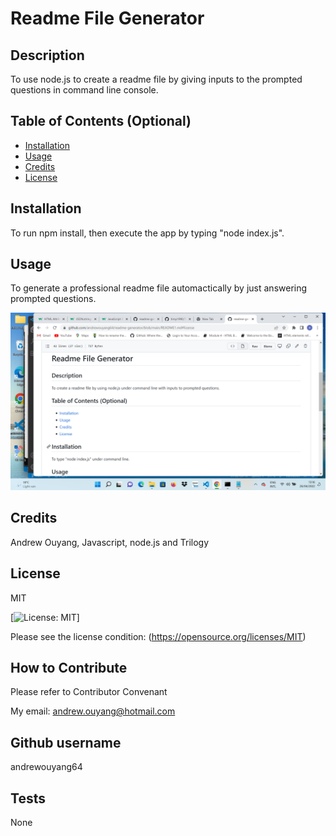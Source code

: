 # Readme File Generator

## Description
To use node.js to create a readme file by giving inputs to the prompted questions in command line console.

## Table of Contents (Optional)

- [Installation](#installation)
- [Usage](#usage)
- [Credits](#credits)
- [License](#license)


## Installation
To run npm install, then execute the app by typing "node index.js".

## Usage
To generate a professional readme file automactically by just answering prompted questions.

![Screenshot](assets/images/screenshot.png)

## Credits
Andrew Ouyang, Javascript, node.js and Trilogy

## License
MIT

[![License: MIT](https://img.shields.io/badge/License-MIT-yellow.svg)]

Please see the license condition: 
(https://opensource.org/licenses/MIT)

## How to Contribute
Please refer to Contributor Convenant

My email: 
andrew.ouyang@hotmail.com

## Github username
andrewouyang64

## Tests
None